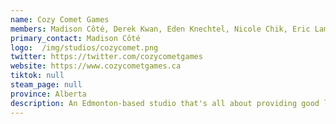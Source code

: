 ```yaml
---
name: Cozy Comet Games  
members: Madison Côté, Derek Kwan, Eden Knechtel, Nicole Chik, Eric Lam, Marcus Der, Madison Côté  
primary_contact: Madison Côté  
logo:  /img/studios/cozycomet.png
twitter: https://twitter.com/cozycometgames
website: https://www.cozycometgames.ca
tiktok: null  
steam_page: null  
province: Alberta  
description: An Edmonton-based studio that's all about providing good lives for its team and creating games that have a positive impact on society and the planet. 
---
```

